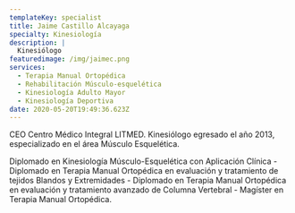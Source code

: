 ```yaml
---
templateKey: specialist
title: Jaime Castillo Alcayaga
specialty: Kinesiología
description: |
  Kinesiólogo
featuredimage: /img/jaimec.png
services:
  - Terapia Manual Ortopédica
  - Rehabilitación Músculo-esquelética
  - Kinesiología Adulto Mayor
  - Kinesiología Deportiva
date: 2020-05-20T19:49:36.623Z
---
```

CEO Centro Médico Integral LITMED. Kinesiólogo egresado el año 2013, especializado en el área Músculo Esquelética.

Diplomado en Kinesiología Músculo-Esquelética con Aplicación Clínica - Diplomado en Terapia Manual Ortopédica en evaluación y tratamiento de tejidos Blandos y Extremidades - Diplomado en Terapia Manual Ortopédica en evaluación y tratamiento avanzado de Columna Vertebral - Magíster en Terapia Manual Ortopédica.